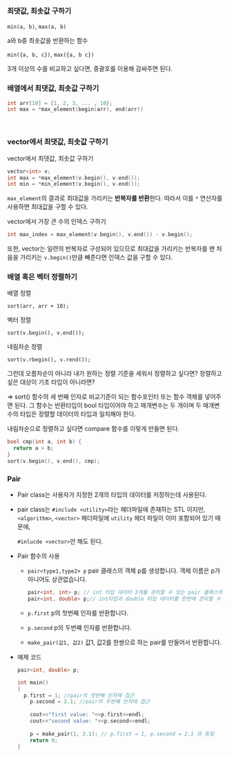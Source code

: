 ### 최댓값, 최솟값 구하기

`min(a, b)`, `max(a, b)`

a와 b중 최솟값을 반환하는 함수



`min({a, b, c})`, `max({a, b c})`

3개 이상의 수를 비교하고 싶다면, 중괄호를 이용해 감싸주면 된다. 





### 배열에서 최댓값, 최솟값 구하기

```c++
int arr[10] = {1, 2, 3, ... , 10};
int max = *max_element(begin(arr), end(arr))
```

​		

### vector에서 최댓값, 최솟값 구하기

vector에서 최댓값, 최솟값 구하기

```c++
vector<int> v;
int max = *max_element(v.begin(), v.end());
int min = *min_element(v.begin(), v.end());
```

`max_element`의 결과로 최대값을 가리키는 **반복자를 반환**한다. 따라서 이를 `*` 연산자를 사용하면 최대값을 구할 수 있다.



vector에서 가장 큰 수의 인덱스 구하기

```c++
int max_index = max_element(v.begin(), v.end()) - v.begin();
```

또한, vector는 일련의 반복자로 구성되어 있으므로 최대값을 가리키는 반복자를 맨 처음을 가리키는 `v.begin()`만큼 빼준다면 인덱스 값을 구할 수 있다.





### 배열 혹은 벡터 정렬하기

배열 정렬

`sort(arr, arr + 10);`



벡터 정렬

`sort(v.begin(), v.end());`



내림차순 정렬

`sort(v.rbegin(), v.rend());`



그런데 오름차순이 아니라 내가 원하는 정렬 기준을 세워서 정렬하고 싶다면? 정렬하고 싶은 대상이 기초 타입이 아니라면? 

=> sort() 함수의 세 번째 인자로 비교기준이 되는 함수포인터 또는 함수 객체를 넣어주면 된다.
그 함수는 반환타입이 bool 타입이어야 하고 매개변수는 두 개이며 두 매개변수의 타입은 정렬할 데이터의 타입과 일치해야 한다.

내림차순으로 정렬하고 싶다면 compare 함수를 이렇게 만들면 된다.

```c++
bool cmp(int a, int b) { 
  return a > b; 
}
sort(v.begin(), v.end(), cmp);
```









### Pair

+ Pair class는 사용자가 지정한 2개의 타입의 데이터를 저장하는데 사용된다. 

+ pair class는 `#include <utility>`라는 헤더파일에 존재하는 STL 이지만, `<algorithm>`, `<vector>` 헤더파일에 `utility` 헤더 파일이 이미 포함되어 있기 때문에, 

  `#inlucde <vector>`만 해도 된다. 

+ Pair 함수의 사용

  + `pair<type1,type2> p`
    pair 클래스의 객체 p를 생성합니다. 객체 이름은 p가 아니어도 상관없습니다.

    ```c++
    pair<int, int> p; // int 타입 데이터 2개를 관리할 수 있는 pair 클래스의 p객체
    pair<int, double> p;// int타입과 double 타입 데이터를 한번에 관리할 수 있는 pair 클래스의 p객체
    ```

  + `p.first`
    p의 첫번째 인자를 반환합니다.

  + `p.second`
    p의 두번째 인자를 반환합니다.

  + `make_pair(값1, 값2)`
    값1, 값2를 한쌍으로 하는 pair를 만들어서 반환합니다.

+ 예제 코드

  ```c++
  pair<int, double> p;
  
  int main()
  {
  	p.first = 1; //pair의 첫번째 인자에 접근
      p.second = 2.1; //pair의 두번째 인자에 접근
      
      cout<<"first value: "<<p.first<<endl;
      cout<<"second value: "<<p.second<<endl;
      
      p = make_pair(1, 2.1); // p.first = 1, p.second = 2.1 과 동일
      return 0;
  }
  ```

  
